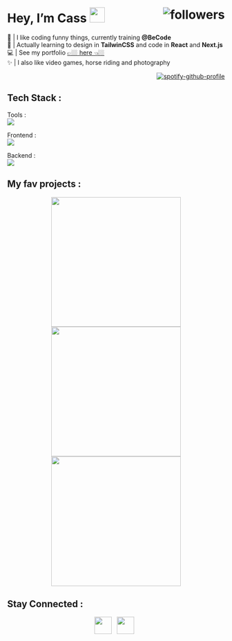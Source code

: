 #  Hey, I’m Cass  <img src="https://media2.giphy.com/media/kuWN0iF9BLQKk/200.webp?cid=790b76119zsubcf0s92ybvggyay2dbnu9tqyi1g96eohb6g4&ep=v1_stickers_search&rid=200.webp&ct=s" width="35"><img alt="followers" src="https://img.shields.io/github/followers/casl0x?label=Followers&style=social" align="right">

🌱 | I like coding funny things, currently training **@BeCode** <br>
🎯 | Actually learning to design in **TailwinCSS** and code in **React** and **Next.js**<br>
💻 | See my portfolio [👉🏼 here 👈🏼](https://cassidyrouelle.vercel.app/) <br>
✨ | I also like video games, horse riding and photography <br>
<div align="right">
  
[![spotify-github-profile](https://spotify-github-profile.vercel.app/api/view?uid=21fol57swf2sn4xqfm72u4bpy&cover_image=true&theme=natemoo-re&show_offline=false&background_color=121212&interchange=false&bar_color=f0b042&bar_color_cover=false)](https://github.com/kittinan/spotify-github-profile) 
</div>

## Tech Stack :
Tools : <br>
<img src="https://skillicons.dev/icons?i=notion,figma,vscode,git,markdown"/>

Frontend :  <br>
<img src="https://skillicons.dev/icons?i=html,css,sass,js,react"/> 

Backend : <br>
<img src="https://skillicons.dev/icons?i=php,mysql"/> 

## My fav projects :
<div align="center">
  <a href="https://github.com/casl0x/movieBrowser">
    <img width="300" src="https://github-readme-stats.vercel.app/api/pin/?username=casl0x&repo=movieBrowser" />
  </a>
  <a href="https://github.com/casl0x/todolist">
    <img width="300" src="https://github-readme-stats.vercel.app/api/pin/?username=casl0x&repo=todolist" />
  </a>
  <a href="https://github.com/casl0x/weather-app">
    <img width="300" src="https://github-readme-stats.vercel.app/api/pin/?username=casl0x&repo=weather-app" />
  </a>
</div>


## Stay Connected :
<div align="center">
  <a href="https://www.linkedin.com/in/cassidyrouelle/"><img src="https://skillicons.dev/icons?i=linkedin" width="40"></a> &nbsp;
  <a href="mailto:cassidy.rouelle@gmail.com"><img src="https://skillicons.dev/icons?i=gmail" width="40"></a> &nbsp; 
</div>


